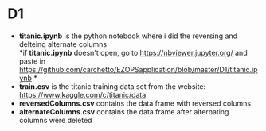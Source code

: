# D1
* **titanic.ipynb** is the python notebook where i did the reversing and delteing alternate columns<br>
*if **titanic.ipynb** doesn't open, go to https://nbviewer.jupyter.org/ and paste in https://github.com/carchetto/EZOPSapplication/blob/master/D1/titanic.ipynb * <br>
* **train.csv** is the titanic training data set from the website: https://www.kaggle.com/c/titanic/data<br>
* **reversedColumns.csv** contains the data frame with reversed columns<br>
* **alternateColumns.csv** contains the data frame after alternating columns were deleted
